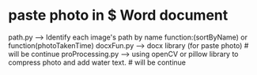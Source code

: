 # paste photo in $ Word document
path.py --> Identify each image's path by name function:(sortByName) or function(photoTakenTime)
docxFun.py --> docx library (for paste photo) # will be continue
proProcessing.py --> using openCV or pillow library to compress photo and add water text. # will be continue
